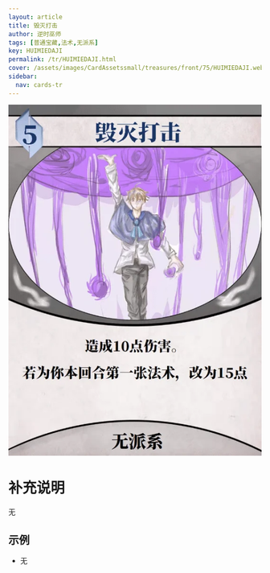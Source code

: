 ```yaml
---
layout: article
title: 毁灭打击
author: 逆时巫师
tags: [普通宝藏,法术,无派系]
key: HUIMIEDAJI
permalink: /tr/HUIMIEDAJI.html
cover: /assets/images/CardAssetssmall/treasures/front/75/HUIMIEDAJI.webp
sidebar:
  nav: cards-tr
---
```

![](/assets/images/CardAssets/treasures/front/75/HUIMIEDAJI.webp)

# 补充说明
无


## 示例
* 无